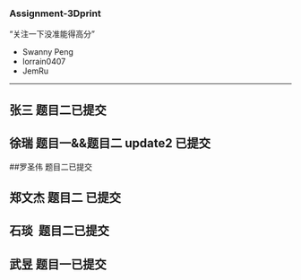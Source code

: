 ### Assignment-3Dprint
“关注一下没准能得高分”
- Swanny Peng 
- lorrain0407 
- JemRu
---

## 张三 题目二已提交
## 徐瑞 题目一&&题目二 update2 已提交
##罗圣伟 题目二已提交
## 郑文杰 题目二 已提交
## 石琰  题目二已提交
## 武昱 题目一已提交
